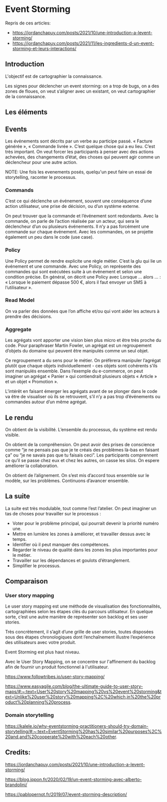 # Event Storming

Repris de ces articles: 

- https://jordanchapuy.com/posts/2021/10/une-introduction-a-levent-storming/
- https://jordanchapuy.com/posts/2021/11/les-ingredients-d-un-event-storming-et-leurs-interactions/


## Introduction


L'objectif est de cartographier la connaissance.

Les signes pour déclencher un event storming: on a trop de bugs, on a des zones de floues, on veut s’aligner avec un existant, on veut cartographier de la connaissance.


## Les éléments


## Events

Les événements sont décrits par un verbe au participe passé. « Facture générée », « Commande livrée ». 
C’est quelque chose qui a eu lieu. C’est très important. On veut forcer les participants à penser avec des actions achevées, des changements d’état, des choses qui peuvent agir comme un déclencheur pour une autre action.

NOTE: Une fois les evenements posés, quelqu'un peut faire un essai de storytelling, raconter le processus.

### Commands

C’est ce qui déclenche un événement, souvent une conséquence d’une action utilisateur, une prise de décision, ou d’un système externe.

On peut trouver que la commande et l’événement sont redondants. Avec la commande, on parle de l’action réalisée par un acteur, qui sera le déclencheur d’un ou plusieurs événements. Il n’y a pas forcément une commande sur chaque événement. 
Avec les commandes, on se projette également un peu dans le code (use case).

### Policy

Une Policy permet de rendre explicite une règle métier. C’est la glu qui lie un événement et une commande. Avec une Policy, on représente des commandes qui sont exécutées suite à un événement et selon une condition précise. En général, on décrit une Policy avec Lorsque ... alors ... : « Lorsque le paiement dépasse 500 €, alors il faut envoyer un SMS à l’utilisateur ».

### Read Model

On va parler des données que l’on affiche et/ou qui vont aider les acteurs à prendre des décisions. 


### Aggregate

Les agrégats vont apporter une vision bien plus micro et être très proche du code. Pour paraphraser Martin Fowler, un agrégat est un regroupement d’objets du domaine qui peuvent être manipulés comme un seul objet. 

Ce regroupement a du sens pour le métier. On préfèrera manipuler l’agrégat plutôt que chaque objets individuellement - ces objets sont cohérents s’ils sont manipulés ensemble. Dans l’exemple du e-commerce, on peut imaginer un agrégat « Panier » qui contiendrait plusieurs objets « Article » et un objet « Promotion ».

L’intérêt en faisant émerger les agrégats avant de se plonger dans le code va être de visualiser où ils se retrouvent, s’il n’y a pas trop d’événements ou commandes autour d’un même agrégat.

## Le rendu

On obtient de la visibilité. L’ensemble du processus, du système est rendu visible.

On obtient de la compréhension. On peut avoir des prises de conscience comme “je ne pensais pas que je te créais des problèmes là-bas en faisant ça” ou “je ne savais pas que tu faisais ceci”. Les participants comprennent ce qu’il se passe chez eux et chez les autres, on casse les silos. On espere améliorer la collaboration.

On obtient de l’alignement. On s’est mis d’accord tous ensemble sur le modèle, sur les problèmes. Continuons d’avancer ensemble.


## La suite

La suite est très modulable, tout comme l’est l’atelier. On peut imaginer un tas de choses pour travailler sur le processus :

- Voter pour le problème principal, qui pourrait devenir la priorité numéro une.
- Mettre en lumière les zones à améliorer, et travailler dessus avec le temps.
- Identifier où il peut manquer des compétences.
- Regarder le niveau de qualité dans les zones les plus importantes pour le métier.
- Travailler sur les dépendances et goulots d’étranglement.
- Simplifier le processus.


## Comparaison

### User story mapping

Le user story mapping est une méthode de visualisation des fonctionnalités, cartographiées selon les étapes clés du parcours utilisateur. En quelque sorte, c’est une autre manière de représenter son backlog et ses user stories. 

Très concrètement, il s’agit d’une grille de user stories, toutes disposées sous des étapes chronologiques dont l’enchaînement illustre l’expérience des utilisateurs avec votre produit.

Event Storming est plus haut niveau.

Avec le User Story Mapping, on se concentre sur l'affinement du backlog afin de fournir un produit fonctionnel à l'utilisateur.

https://www.followtribes.io/user-story-mapping/

https://www.easyagile.com/blog/the-ultimate-guide-to-user-story-maps/#:~:text=User%20story%20mapping%20vs%20event%20storming&text=Unlike%20user%20story%20mapping%2C%20which,in%20the%20product%20planning%20process.

### Domain storytelling

https://kalele.io/why-eventstorming-practitioners-should-try-domain-storytelling/#:~:text=EventStorming%20has%20similar%20purposes%2C%20and,and%20cooperate%20with%20each%20other.

## Credits:

https://jordanchapuy.com/posts/2021/10/une-introduction-a-levent-storming/

https://blog.ippon.fr/2020/02/19/un-event-storming-avec-alberto-brandolini/

https://pablopernot.fr/2019/07/event-storming-description/
